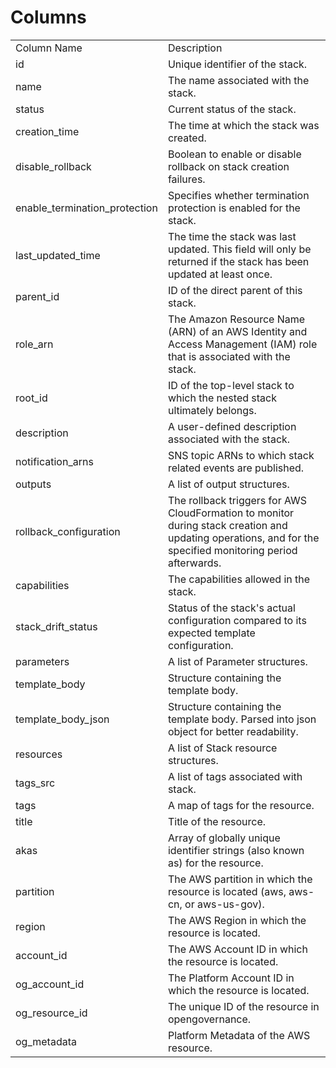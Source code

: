 # Columns  

<table>
	<tr><td>Column Name</td><td>Description</td></tr>
	<tr><td>id</td><td>Unique identifier of the stack.</td></tr>
	<tr><td>name</td><td>The name associated with the stack.</td></tr>
	<tr><td>status</td><td>Current status of the stack.</td></tr>
	<tr><td>creation_time</td><td>The time at which the stack was created.</td></tr>
	<tr><td>disable_rollback</td><td>Boolean to enable or disable rollback on stack creation failures.</td></tr>
	<tr><td>enable_termination_protection</td><td>Specifies whether termination protection is enabled for the stack.</td></tr>
	<tr><td>last_updated_time</td><td>The time the stack was last updated. This field will only be returned if the stack has been updated at least once.</td></tr>
	<tr><td>parent_id</td><td>ID of the direct parent of this stack.</td></tr>
	<tr><td>role_arn</td><td>The Amazon Resource Name (ARN) of an AWS Identity and Access Management (IAM) role that is associated with the stack.</td></tr>
	<tr><td>root_id</td><td>ID of the top-level stack to which the nested stack ultimately belongs.</td></tr>
	<tr><td>description</td><td>A user-defined description associated with the stack.</td></tr>
	<tr><td>notification_arns</td><td>SNS topic ARNs to which stack related events are published.</td></tr>
	<tr><td>outputs</td><td>A list of output structures.</td></tr>
	<tr><td>rollback_configuration</td><td>The rollback triggers for AWS CloudFormation to monitor during stack creation and updating operations, and for the specified monitoring period afterwards.</td></tr>
	<tr><td>capabilities</td><td>The capabilities allowed in the stack.</td></tr>
	<tr><td>stack_drift_status</td><td>Status of the stack&#39;s actual configuration compared to its expected template configuration.</td></tr>
	<tr><td>parameters</td><td>A list of Parameter structures.</td></tr>
	<tr><td>template_body</td><td>Structure containing the template body.</td></tr>
	<tr><td>template_body_json</td><td>Structure containing the template body. Parsed into json object for better readability.</td></tr>
	<tr><td>resources</td><td>A list of Stack resource structures.</td></tr>
	<tr><td>tags_src</td><td>A list of tags associated with stack.</td></tr>
	<tr><td>tags</td><td>A map of tags for the resource.</td></tr>
	<tr><td>title</td><td>Title of the resource.</td></tr>
	<tr><td>akas</td><td>Array of globally unique identifier strings (also known as) for the resource.</td></tr>
	<tr><td>partition</td><td>The AWS partition in which the resource is located (aws, aws-cn, or aws-us-gov).</td></tr>
	<tr><td>region</td><td>The AWS Region in which the resource is located.</td></tr>
	<tr><td>account_id</td><td>The AWS Account ID in which the resource is located.</td></tr>
	<tr><td>og_account_id</td><td>The Platform Account ID in which the resource is located.</td></tr>
	<tr><td>og_resource_id</td><td>The unique ID of the resource in opengovernance.</td></tr>
	<tr><td>og_metadata</td><td>Platform Metadata of the AWS resource.</td></tr>
</table>